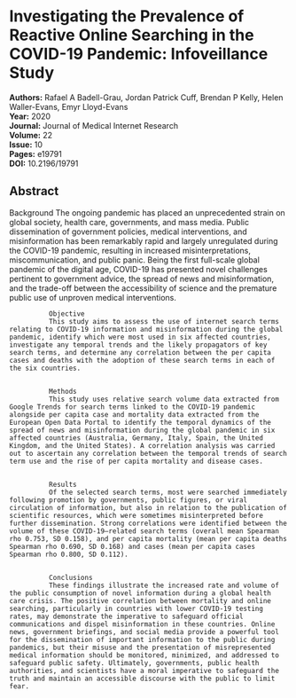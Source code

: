 # Investigating the Prevalence of Reactive Online Searching in the COVID-19 Pandemic: Infoveillance Study

**Authors:** Rafael A Badell-Grau, Jordan Patrick Cuff, Brendan P Kelly, Helen Waller-Evans, Emyr Lloyd-Evans  
**Year:** 2020  
**Journal:** Journal of Medical Internet Research  
**Volume:** 22  
**Issue:** 10  
**Pages:** e19791  
**DOI:** 10.2196/19791  

## Abstract
Background
              The ongoing pandemic has placed an unprecedented strain on global society, health care, governments, and mass media. Public dissemination of government policies, medical interventions, and misinformation has been remarkably rapid and largely unregulated during the COVID-19 pandemic, resulting in increased misinterpretations, miscommunication, and public panic. Being the first full-scale global pandemic of the digital age, COVID-19 has presented novel challenges pertinent to government advice, the spread of news and misinformation, and the trade-off between the accessibility of science and the premature public use of unproven medical interventions. 
            
            
              Objective
              This study aims to assess the use of internet search terms relating to COVID-19 information and misinformation during the global pandemic, identify which were most used in six affected countries, investigate any temporal trends and the likely propagators of key search terms, and determine any correlation between the per capita cases and deaths with the adoption of these search terms in each of the six countries.
            
            
              Methods
              This study uses relative search volume data extracted from Google Trends for search terms linked to the COVID-19 pandemic alongside per capita case and mortality data extracted from the European Open Data Portal to identify the temporal dynamics of the spread of news and misinformation during the global pandemic in six affected countries (Australia, Germany, Italy, Spain, the United Kingdom, and the United States). A correlation analysis was carried out to ascertain any correlation between the temporal trends of search term use and the rise of per capita mortality and disease cases.
            
            
              Results
              Of the selected search terms, most were searched immediately following promotion by governments, public figures, or viral circulation of information, but also in relation to the publication of scientific resources, which were sometimes misinterpreted before further dissemination. Strong correlations were identified between the volume of these COVID-19–related search terms (overall mean Spearman rho 0.753, SD 0.158), and per capita mortality (mean per capita deaths Spearman rho 0.690, SD 0.168) and cases (mean per capita cases Spearman rho 0.800, SD 0.112).
            
            
              Conclusions
              These findings illustrate the increased rate and volume of the public consumption of novel information during a global health care crisis. The positive correlation between mortality and online searching, particularly in countries with lower COVID-19 testing rates, may demonstrate the imperative to safeguard official communications and dispel misinformation in these countries. Online news, government briefings, and social media provide a powerful tool for the dissemination of important information to the public during pandemics, but their misuse and the presentation of misrepresented medical information should be monitored, minimized, and addressed to safeguard public safety. Ultimately, governments, public health authorities, and scientists have a moral imperative to safeguard the truth and maintain an accessible discourse with the public to limit fear.

